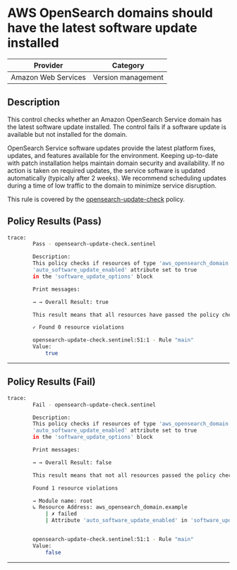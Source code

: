 # AWS OpenSearch domains should have the latest software update installed

| Provider            |       Category       |
| ------------------- |  ------------------  |
| Amazon Web Services |  Version management  |

## Description

This control checks whether an Amazon OpenSearch Service domain has the latest software update installed. The control fails if a software update is available but not installed for the domain.

OpenSearch Service software updates provide the latest platform fixes, updates, and features available for the environment. Keeping up-to-date with patch installation helps maintain domain security and availability. If no action is taken on required updates, the service software is updated automatically (typically after 2 weeks). We recommend scheduling updates during a time of low traffic to the domain to minimize service disruption.

This rule is covered by the [opensearch-update-check](https://github.com/hashicorp/policy-library-NIST-Policy-Set-for-AWS-Terraform/blob/main/policies/opensearch/opensearch-update-check.sentinel) policy.

## Policy Results (Pass)

```bash
trace:
        Pass - opensearch-update-check.sentinel

        Description:
        This policy checks if resources of type 'aws_opensearch_domain' have the
        'auto_software_update_enabled' attribute set to true
        in the 'software_update_options' block

        Print messages:

        → → Overall Result: true

        This result means that all resources have passed the policy check for the policy opensearch-logs-to-cloudwatch.

        ✓ Found 0 resource violations

        opensearch-update-check.sentinel:51:1 - Rule "main"
        Value:
            true
```

---

## Policy Results (Fail)

```bash
trace:
        Fail - opensearch-update-check.sentinel

        Description:
        This policy checks if resources of type 'aws_opensearch_domain' have the
        'auto_software_update_enabled' attribute set to true
        in the 'software_update_options' block

        Print messages:

        → → Overall Result: false

        This result means that not all resources passed the policy check and the protected behavior is not allowed for the policy opensearch-logs-to-cloudwatch.

        Found 1 resource violations

        → Module name: root
        ↳ Resource Address: aws_opensearch_domain.example
            | ✗ failed
            | Attribute 'auto_software_update_enabled' in 'software_update_options' should be true for AWS OpenSearch Domain. Refer to https://docs.aws.amazon.com/securityhub/latest/userguide/opensearch-controls.html#opensearch-10 for more details.


        opensearch-update-check.sentinel:51:1 - Rule "main"
        Value:
            false
```

---
